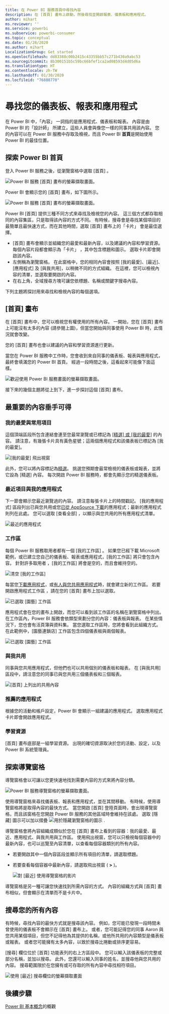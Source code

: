 ```yaml
---
title: 在 Power BI 服務首頁中尋找內容
description: 在 [首頁] 畫布上啟動，然後尋找並開啟報表、儀表板和應用程式。
author: mihart
ms.reviewer: ''
ms.service: powerbi
ms.subservice: powerbi-consumer
ms.topic: conceptual
ms.date: 01/28/2020
ms.author: mihart
LocalizationGroup: Get started
ms.openlocfilehash: dd83388c00b2415c43355bb57c271b430a9abc53
ms.sourcegitcommit: 8b300151b5c59bc66bfef1ca2ad08593d4d05d6a
ms.translationtype: HT
ms.contentlocale: zh-TW
ms.lasthandoff: 01/30/2020
ms.locfileid: "76888770"
---
```

# <a name="find-your-dashboards-reports-and-apps"></a>尋找您的儀表板、報表和應用程式
在 Power BI 中，「內容」  一詞指的是應用程式、儀表板和報表。 內容是由 Power BI 的「設計師」  所建立，這些人員會與像您一樣的同事共用該內容。 您的內容可以在 Power BI 服務中存取及檢視，而且 Power BI **首頁**是開始使用 Power BI 的最佳位置。

## <a name="explore-power-bi-home"></a>探索 Power BI 首頁
登入 Power BI 服務之後，從瀏覽窗格中選取 [首頁]  。 

![Power BI 服務 [首頁] 畫布的螢幕擷取畫面。](media/end-user-home/power-bi-home-menu.png)


Power BI 會顯示您的 [首頁] 畫布，如下圖所示。
 
![Power BI 服務 [首頁] 畫布的螢幕擷取畫面。](media/end-user-home/power-bi-home.png)

Power BI [首頁] 提供三種不同方式來尋找及檢視您的內容。 這三個方式都存取相同的內容集區，只是取得該內容的方式不同。 有時候，搜尋會是尋找某個項目的最簡單且最快速方式，而在其他時間，選取 [首頁] 畫布上的「卡片」  會是最佳選擇。

- [首頁] 畫布會顯示並組織您的最愛和最新內容，以及建議的內容和學習資源。 每個內容片段都會顯示為「卡片」  ，其中包含標題和圖示。 選取卡片即會開啟該內容。
- 左側稱為瀏覽窗格。 在此窗格中，您的相同內容會按照 [我的最愛]、[最近]、[應用程式] 及 [與我共用]，以稍微不同的方式組織。 在這裡，您可以檢視內容的清單，並選取要開啟的內容。
- 在右上角，全域搜尋方塊可讓您依標題、名稱或關鍵字搜尋內容。

下列主題將探討用來尋找和檢視內容的每個選項。

## <a name="home-canvas"></a>[首頁] 畫布
在 [首頁] 畫布中，您可以檢視您有權使用的所有內容。 一開始，您在 [首頁] 畫布上可能沒有太多的內容 (請參閱上圖)，但當您開始與同事使用 Power BI 時，此情況就會改變。

您的 [首頁] 畫布也會以建議的內容和學習資源進行更新。 
 
當您在 Power BI 服務中工作時，您會收到來自同事的儀表板、報表與應用程式，最終會填滿您的 Power BI 首頁。 經過一段時間之後，這看起來可能像下面這樣。

![歡迎使用 Power BI 服務畫面的螢幕擷取畫面。](media/end-user-home/power-bi-home-oldest.png)

 
接下來的幾個主題將從上到下，進一步探討這個 [首頁] 畫布。

## <a name="most-important-content-at-your-fingertips"></a>最重要的內容垂手可得

### <a name="favorites-and-frequents"></a>我的最愛與常用項目
這個頂端區段所包含連結會連至您最常瀏覽或已標記為 [[精選] 或 [我的最愛]](end-user-favorite.md) 的內容。 請注意，有幾張卡片具有黃色星號；這兩個應用程式和該儀表板已標記為 [我的最愛]。 

![[我的最愛] 飛出視窗](./media/end-user-home/power-bi-favorites-frequents.png)

此外，您可以將內容標記為[精選](end-user-featured.md)。 挑選您預期會最常檢視的儀表板或報表，並將它設為 [精選]  內容。 每次開啟 Power BI 服務時，都會先顯示您的精選儀表板。 


### <a name="recents-and-my-apps"></a>最近項目與我的應用程式
下一節會顯示您最近瀏覽過的內容。 請注意每張卡片上的時間戳記。 [我的應用程式]  區段列出已與您共用或您[已從 AppSource 下載](end-user-apps.md)的應用程式；最新的應用程式則列在此處。 您可以選取 [查看全部]  ，以顯示與您共用的所有應用程式清單。

![最近的應用程式](./media/end-user-home/power-bi-recent-apps.png)


### <a name="workspaces"></a>工作區
每個 Power BI 服務取用者都有一個 [我的工作區]  。 如果您已經下載 Microsoft 範例，或已建立您自己的儀表板、報表或應用程式，[我的工作區]  將只會包含內容。 針對許多取用者  ，[我的工作區]  將會是空的，而且會維持空的。  

![清空 [我的工作區]](./media/end-user-home/power-bi-empty-workspace.png)

每當您[下載應用程式](end-user-app-marketing.md)，或[有人與您共用應用程式](end-user-apps.md)時，就會建立新的工作區。  若要開啟應用程式工作區  ，請在您的 [首頁] 畫布上加以選取。 

![已選取 [園藝] 工作區](./media/end-user-home/power-bi-workspace-section.png)

應用程式會在您的畫布上開啟，而您可以看到該工作區的名稱在瀏覽窗格中列出。 在工作區內，Power BI 服務會依類型來劃分您的內容：儀表板與報表。 在某些情況下，您也會有活頁簿與資料集。 當您選取工作區時，您將會看到此組織方式。 在此範例中，[園藝連鎖店]  工作區包含四個儀表板與兩個報表。

![已選取 [園藝] 工作區](./media/end-user-home/power-bi-search-workspace.png)

### <a name="shared-with-me"></a>與我共用
同事與您共用應用程式，但他們也可以共用個別的儀表板和報表。 在 [與我共用]  區段中，請注意您的同事已與您共用三個儀表板和三個報表。

![[首頁] 上列出的共用內容](./media/end-user-home/power-bi-shared.png)

### <a name="recommended-apps"></a>推薦的應用程式
根據您的活動和帳戶設定，Power BI 會顯示一組建議的應用程式。 選取應用程式卡片即會開啟應用程式。
 
### <a name="learning-resources"></a>學習資源
[首頁] 畫布底部是一組學習資源。 出現的確切資源取決於您的活動、設定，以及 Power BI 系統管理員。 
 
## <a name="explore-the-nav-pane"></a>探索導覽窗格

導覽窗格會以可讓以您更快速地找到需要內容的方式來將內容分類。  

![Power BI 服務導覽窗格的螢幕擷取畫面。](media/end-user-home/power-bi-nav.png)


使用導覽窗格來尋找儀表板、報表和應用程式，並在其間移動。 有時候，使用導覽窗格將是取得內容的最快方式。 當您開啟 [首頁] 登陸頁面時，會出現導覽窗格，而且該窗格在您開啟 Power BI 服務的其他區域時會維持在該處。 選取 [隱藏] 圖示可以加以摺疊 ![用於隱藏瀏覽窗格的圖示](media/end-user-home/power-bi-hide.png) .
  
導覽窗格會將內容組織成類似於您在 [首頁] 畫布上看到的容器：我的最愛、最近、應用程式、與我共用與工作區。 使用飛出視窗，您可以只檢視每個容器中的最新內容，也可以巡覽至內容清單，以查看每個容器類別的所有內容。
 
- 若要開啟其中一個內容區段並顯示所有項目的清單，請選取標題。
- 若要查看每個容器中最新內容，請選取飛出視窗 ( **>** )。

    ![對 [最近] 使用導覽窗格的影片](media/end-user-home/power-bi-nav-bar.gif)

 
導覽窗格是另一種可讓您快速找到所需內容的方式。 內容的組織方式與 [首頁] 畫布相似，但會顯示在清單而不是卡片中。 

## <a name="search-all-of-your-content"></a>搜尋您的所有內容
有時候，尋找內容的最快方式就是搜尋該內容。 例如，您可能已發現一段時間未曾使用的儀表板不會顯示在 [首頁] 畫布上。 或者，您可能記得您的同事 Aaron 與您共用某個項目，但您不記得他為其提供的名稱，或他所共用的內容類型是儀表板或報表。 或者您可能擁有太多內容，以致於搜尋比捲動或排序更容易。 
 
[搜尋] 欄位位於 [首頁] 功能表列的右上方區段中。 您可以輸入該儀表板的完整或部分名稱，並加以搜尋。 此外，您還可以輸入同事的姓名，並搜尋他與您共用的內容。 搜尋範圍限於在您擁有或可存取的所有內容中尋找相符項目。

![使用 [最近] 搜尋欄位的螢幕擷取畫面](media/end-user-home/power-bi-search-field.png)

## <a name="next-steps"></a>後續步驟
[Power BI 基本概念](end-user-basic-concepts.md)的概觀
